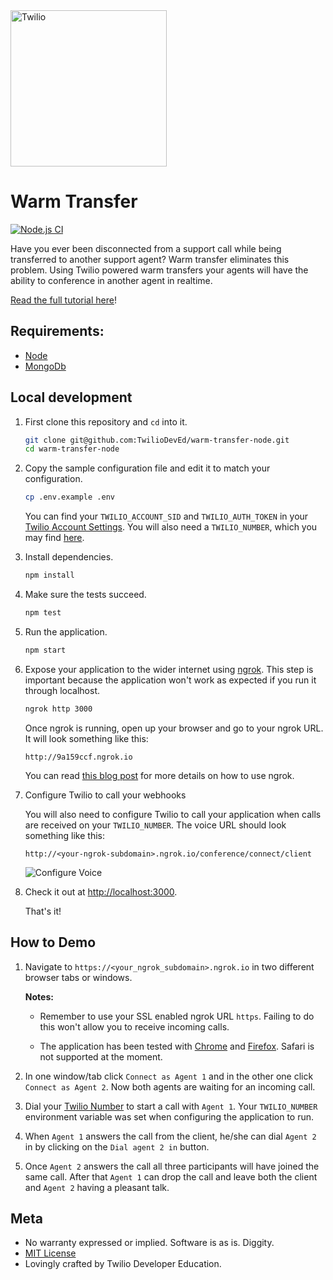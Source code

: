 <a href="https://www.twilio.com">
  <img src="https://static0.twilio.com/marketing/bundles/marketing/img/logos/wordmark-red.svg" alt="Twilio" width="250" />
</a>

# Warm Transfer

[![Node.js CI](https://github.com/TwilioDevEd/warm-transfer-node/actions/workflows/node.js.yml/badge.svg)](https://github.com/TwilioDevEd/warm-transfer-node/actions/workflows/node.js.yml)

Have you ever been disconnected from a support call while being transferred to another support agent? Warm transfer eliminates this problem. Using Twilio powered warm transfers your agents will have the ability to conference in another agent in realtime.

[Read the full tutorial here](https://www.twilio.com/docs/tutorials/walkthrough/warm-transfer/node/express)!

## Requirements:
* [Node](http://nodejs.org/)
* [MongoDb](http://docs.mongodb.org/manual/installation/)

## Local development

1. First clone this repository and `cd` into it.

    ```bash
    git clone git@github.com:TwilioDevEd/warm-transfer-node.git
    cd warm-transfer-node
    ```

1. Copy the sample configuration file and edit it to match your configuration.

    ```bash
    cp .env.example .env
    ```

    You can find your `TWILIO_ACCOUNT_SID` and `TWILIO_AUTH_TOKEN` in your
    [Twilio Account Settings](https://www.twilio.com/user/account/settings).
    You will also need a `TWILIO_NUMBER`, which you may find [here](https://www.twilio.com/user/account/phone-numbers/incoming).

1. Install dependencies.

    ```bash
    npm install
    ```

1. Make sure the tests succeed.

    ```bash
    npm test
    ```

1. Run the application.

    ```bash
    npm start
    ```

1. Expose your application to the wider internet using [ngrok](http://ngrok.com). This step
  is important because the application won't work as expected if you run it through
  localhost.

    ```bash
    ngrok http 3000
    ```

    Once ngrok is running, open up your browser and go to your ngrok URL. It will
    look something like this:

    `http://9a159ccf.ngrok.io`

    You can read [this blog post](https://www.twilio.com/blog/2015/09/6-awesome-reasons-to-use-ngrok-when-testing-webhooks.html)
    for more details on how to use ngrok.

1. Configure Twilio to call your webhooks

    You will also need to configure Twilio to call your application when calls are received on your `TWILIO_NUMBER`. The voice URL should look something like this:

    ```
    http://<your-ngrok-subdomain>.ngrok.io/conference/connect/client
    ```

    ![Configure Voice](http://howtodocs.s3.amazonaws.com/twilio-number-config-all-med.gif)

1. Check it out at [http://localhost:3000](http://localhost:3000).

    That's it!

## How to Demo

1. Navigate to `https://<your_ngrok_subdomain>.ngrok.io` in two different
   browser tabs or windows.

   **Notes:**
   * Remember to use your SSL enabled ngrok URL `https`.
   Failing to do this won't allow you to receive incoming calls.

   * The application has been tested with [Chrome](https://www.google.com/chrome/)
   and [Firefox](https://firefox.com). Safari is not supported at the moment.

1. In one window/tab click `Connect as Agent 1` and in the other one click
   `Connect as Agent 2`. Now both agents are waiting for an incoming call.

1. Dial your [Twilio Number]() to start a call with `Agent 1`. Your `TWILIO_NUMBER`
   environment variable was set when configuring the application to run.

1. When `Agent 1` answers the call from the client, he/she can dial `Agent 2` in
   by clicking on the `Dial agent 2 in` button.

1. Once `Agent 2` answers the call all three participants will have joined the same
   call. After that `Agent 1` can drop the call and leave both the client and `Agent 2`
   having a pleasant talk.

## Meta

* No warranty expressed or implied. Software is as is. Diggity.
* [MIT License](http://www.opensource.org/licenses/mit-license.html)
* Lovingly crafted by Twilio Developer Education.
